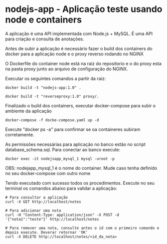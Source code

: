 # nodejs-app - Aplicação teste usando node e containers

A aplicação é uma API implementada com Node.js​ + MySQL​. É uma API para criação e
consulta de anotações.

Antes de subir a aplicação é necessário fazer o build dos containers do docker para a aplicação node e o proxy reverso rodando
no NGINX

O Dockerfile do container node está na raiz do repositorio e o do proxy esta na pasta proxy junto ao arquivo de configuração do
NGINX.

Executar os seguintes comandos a partir da raiz:
```
docker build -t "nodejs-app:1.0" .

docker build -t "reverseproxy:1.0" proxy/.

```

Finalizado o build dos containers, executar docker-compose para subir o ambiente da aplicação

```
docker-compose -f docke-compose.yaml up -d

```
Execute "docker ps -a" para confirmar se oa containeres subiram corretamente.

As permissões necessárias para aplicação no banco estão no script database_schema.sql. Para conectar ao banco execute:
```
docker exec -it nodejsapp_mysql_1 mysql -uroot -p
```
OBS: nodejapp_mysql_1 é o nome do container. Mude caso tenha definido no seu docker-compose com outro nome

Tendo executado com sucesso todos os procedimentos. Execute no seu terminal os comandos abaixo para validar a aplicação:
```
# Para consultar a aplicação
curl -X GET http://localhost/notes

# Para adicionar uma nota
curl -H "Content-Type: application/json" -X POST -d '{"nota1":"teste"}' http://localhost/notes

# Para remover uma nota, consulte antes o id com o primeiro comando e depois execute. Deverar retornar 'OK'
curl -X DELETE http://localhost/notes/<id_da_nota>




